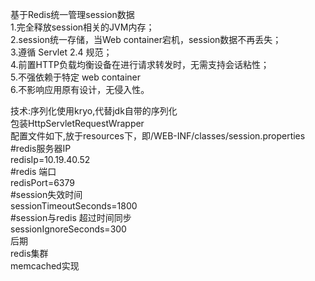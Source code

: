 基于Redis统一管理session数据<br/>
1.完全释放session相关的JVM内存； <br/>
2.session统一存储，当Web container宕机，session数据不再丢失； <br/>
3.遵循 Servlet 2.4 规范；  <br/>
4.前置HTTP负载均衡设备在进行请求转发时，无需支持会话粘性；  <br/>
5.不强依赖于特定 web container <br/>
6.不影响应用原有设计，无侵入性。  <br/>

技术:序列化使用kryo,代替jdk自带的序列化 <br/>
           包装HttpServletRequestWrapper <br/>
	配置文件如下,放于resources下，即/WEB-INF/classes/session.properties<br/>
	#redis服务器IP <br/>
	redisIp=10.19.40.52 <br/>
	#redis 端口 <br/>
	redisPort=6379 <br/>
	#session失效时间 <br/>
	sessionTimeoutSeconds=1800 <br/>
	#session与redis 超过时间同步 <br/>
	sessionIgnoreSeconds=300 <br/>
后期 <br/>
	redis集群 <br/>
	memcached实现 <br/>
	
	
	
